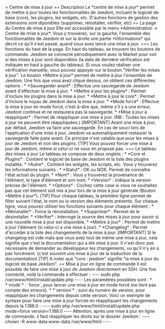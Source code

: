 = Centre de mise à jour == Description Le \*centre de mise à jour\*
permet de mettre à jour toutes les fonctionnalités de Jeedom, incluant
le logiciel de base (core), les plugins, les widgets, etc. D'autres
fonctions de gestion des extensions sont diponibles (supprimer,
réinstaller, vérifier, etc) == La page du Centre de mise à jour Elle est
accessible par le menu \*Administration -&gt; Centre de mise à jour\*.
Vous y trouverez, sur la gauche, l'ensemble des fonctionnalités de
Jeedom et sur la droite une partie \*Informations\* qui décrit ce qu'il
s'est passé, quand vous avez lancé une mise à jour. === Les fonctions du
haut de la page. En haut du tableau, se trouvent les boutons de
commande. Jeedom se connecte périodiquement avec le Market pour voir si
des mises à jour sont disponibles (la date de dernière vérification est
indiquée en haut à gauche du tableau). Si vous voulez réaliser une
vérification manuelle, vous pouvez appuyer sur le bouton "Vérifier les
mises à jour". Le bouton \*Mettre à jour\* permet de mettre à jour
l'ensemble de Jeedom. Une fois que vous avez cliqué dessus, on obtient
ces différentes options : \* \*Sauvegarder avant\* : Effectue une
sauvegarde de Jeedom avant d'effectuer la mise à jour. \* \*Mettre à
jour les plugins\* : Permet d'inclure les plugins dans la mise à jour.
\* \*Mettre à jour le core\* : Permet d'inclure le noyau de Jeedom dans
la mise à jour. \* \*Mode forcé\* : Effectue la mise à jour en mode
forcé, c'est-à-dire que, même s'il y a une erreur, Jeedom continue et ne
restaurera pas la sauvegarde. \* \*Mise à jour à réappliquer\* : Permet
de réappliquer une mise à jour. (NB : Toutes les mises à jour ne peuvent
être réappliquées.) \[IMPORTANT\] Avant une mise à jour, par défaut,
Jeedom va faire une sauvegarde. En cas de souci lors de l'application
d'une mise à jour, Jeedom va automatiquement restaurer la sauvegarde
faite juste avant. Ce principe n'est valable que pour les mises à jour
de Jeedom et non des plugins. \[TIP\] Vous pouvez forcer une mise à jour
de Jeedom, même si celui-ci ne vous en propose pas. === Le tableau des
mises à jour Le tableau se compose de deux onglets : \* \*Core et
Plugins\* : Contient le logiciel de base de Jeedom et la liste des
plugins installés. \* \*Autre\* : Contient les widgets, les scripts,
etc. Vous y trouverez les informations suivants : \* \*Statut\* : OK ou
NOK. Permet de connaître l'état actuel du plugin. \* \*Nom\* : Vous y
trouverez la provenance de l'élément, le type d'élément et son nom. \*
\*Version\* : Indique la version précise de l'élément. \* \*Options\* :
Cochez cette case si vous ne souhaitez pas que cet élément soit mis à
jour lors de la mise à jour générale (Bouton \*Mettre à jour\*). \[TIP\]
Pour chaque tableau, la première ligne permet de filter suivant l'état,
le nom ou la version des éléments présents. Sur chaque ligne, vous
pouvez utiliser les fonctions suivants pour chaque élément : \*
\*Réinstaller\* : Force la réinstallation. \* \*Supprimer\* : Permet de
le désinstaller. \* \*Vérifier\* : Interroge la source des mises à jour
pour savoir si une nouvelle mise à jour est disponible. \* \*Mettre à
jour\* : Permet de mettre à jour l'élément (si celui-ci a une mise à
jour). \* \*Changelog\* : Permet d'accéder à la liste des changements de
la mise à jour. \[IMPORTANT\] Si le changelog est vide mais que vous
avez tout de même une mise à jour, cela signifie que c'est la
documentation qui a été mise à jour. Il n'est donc pas nécessaire de
demander au développeur les changements, vu qu'il n'y en a pas
forcément. (c'est souvent une mise à jour de la traduction de la
documentation) \[TIP\] A noter que "core : jeedom" signifie "la mise à
jour du logiciel de base Jeedom". == Mise à jour en ligne de commande Il
est possible de faire une mise à jour de Jeedom directement en SSH. Une
fois connecté, voilà la commande à effectuer : ---- sudo php
/var/www/html/install/update.php ---- Les paramètres possibles sont : \*
\*\`mode\`\* : \`force\`, pour lancer une mise à jour en mode forcé (ne
tient pas compte des erreurs). \* \*\`version\`\* : suivi du numéro de
version, pour réappliquer les changements depuis cette version. Voici un
exemple de syntaxe pour faire une mise à jour forcée en réappliquant les
changements depuis la 1.188.0 : ---- sudo php
/var/www/html/install/update.php mode=force version=1.188.0 ----
Attention, après une mise à jour en ligne de commande, il faut
réappliquer les droits sur le dossier Jeedom : ---- chown -R
www-data:www-data /var/www/html ----
